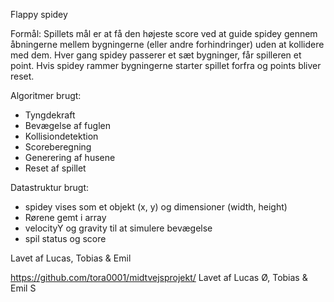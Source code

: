 Flappy spidey

Formål:
Spillets mål er at få den højeste score ved at guide spidey gennem åbningerne mellem bygningerne (eller andre forhindringer) uden at kollidere med dem. Hver gang spidey passerer et sæt bygninger, får spilleren et point. Hvis spidey rammer bygningerne starter spillet forfra og points bliver reset.

Algoritmer brugt:

- Tyngdekraft
- Bevægelse af fuglen
- Kollisiondetektion
- Scoreberegning
- Generering af husene
- Reset af spillet

Datastruktur brugt:

- spidey vises som et objekt (x, y) og dimensioner (width, height)
- Rørene gemt i array
- velocityY og gravity til at simulere bevægelse
- spil status og score

Lavet af Lucas, Tobias & Emil

https://github.com/tora0001/midtvejsprojekt/
Lavet af Lucas Ø, Tobias & Emil S
